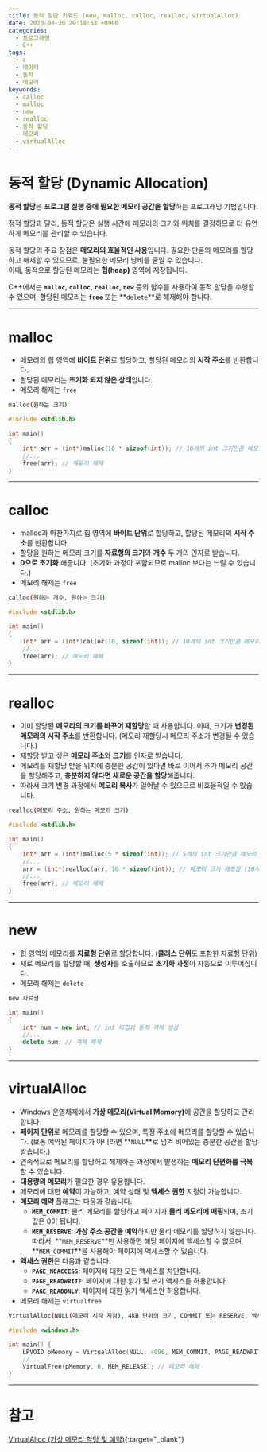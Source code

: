 ```yaml
---
title: 동적 할당 키워드 (new, malloc, calloc, realloc, virtualAlloc)
date: 2023-08-30 20:18:53 +0900
categories:
  - 프로그래밍
  - C++
tags:
  - c
  - 데이터
  - 동적
  - 메모리
keywords:
  - calloc
  - malloc
  - new
  - realloc
  - 동적 할당
  - 메모리
  - virtualAlloc
---
```


# **동적 할당 (Dynamic Allocation)**

<span class="keyword">**동적 할당**</span>은 <span class="font_highlight">**프로그램 실행 중에 필요한 메모리 공간을 할당**</span>하는 프로그래밍 기법입니다.

정적 할당과 달리, 동적 할당은 실행 시간에 메모리의 크기와 위치를 결정하므로 더 유연하게 메모리를 관리할 수 있습니다.

동적 할당의 주요 장점은 **메모리의 효율적인 사용**입니다.
필요한 만큼의 메모리를 할당하고 해제할 수 있으므로, 불필요한 메모리 낭비를 줄일 수 있습니다. <br> 이때, 동적으로 할당된 메모리는 <span class="keyword">**힙(heap)**</span> 영역에 저장됩니다.

C++에서는 **`malloc`**, **`calloc`**, **`realloc`**, **`new`** 등의 함수를 사용하여 동적 할당을 수행할 수 있으며, 할당된 메모리는 **`free`** 또는 **`delete`**로 해제해야 합니다.

---

# malloc

- 메모리의 힙 영역에 **바이트 단위**로 할당하고, 할당된 메모리의 **시작 주소**를 반환합니다.
- 할당된 메모리는 **초기화 되지 않은 상태**입니다.
- 메모리 해제는 `free`

```bash
malloc(원하는 크기)
```

```cpp
#include <stdlib.h>

int main() 
{
    int* arr = (int*)malloc(10 * sizeof(int)); // 10개의 int 크기만큼 메모리 할당
    //...
    free(arr); // 메모리 해제
}
```

---

# calloc

- malloc과 마찬가지로 힙 영역에 **바이트 단위**로 할당하고, 할당된 메모리의 **시작 주소**를 반환합니다.
- 할당을 원하는 메모리 크기를 **자료형의 크기**와 **개수** 두 개의 인자로 받습니다.
- **0으로 초기화** 해줍니다. (초기화 과정이 포함되므로 malloc 보다는 느릴 수 있습니다.)
- 메모리 해제는 `free`

```bash
calloc(원하는 개수, 원하는 크기)
```

```cpp
#include <stdlib.h>

int main() 
{
    int* arr = (int*)calloc(10, sizeof(int)); // 10개의 int 크기만큼 메모리 할당
    //...
    free(arr); // 메모리 해제
}
```

---

# realloc

- 이미 할당된 **메모리의 크기를 바꾸어 재할당**할 때 사용합니다. 이때, 크기가 **변경된 메모리의 시작 주소**를 반환합니다. (메모리 재할당시 메모리 주소가 변경될 수 있습니다.)
- 재할당 받고 싶은 **메모리 주소**와 **크기**를 인자로 받습니다.
- 메모리를 재할당 받을 위치에 충분한 공간이 있다면 바로 이어서 추가 메모리 공간을 할당해주고, **충분하지 않다면 새로운 공간을 할당**해줍니다.
- 따라서 크기 변경 과정에서 **메모리 복사**가 일어날 수 있으므로 비효율적일 수 있습니다.

```bash
realloc(메모리 주소, 원하는 메모리 크기)
```

```cpp
#include <stdlib.h>

int main() 
{
    int* arr = (int*)malloc(5 * sizeof(int)); // 5개의 int 크기만큼 메모리 할당
    //...
    arr = (int*)realloc(arr, 10 * sizeof(int)); // 메모리 크기 재조정 (10개의 int 크기로 확장)
    //...
    free(arr); // 메모리 해제
}
```

---

# new

- 힙 영역의 메모리를 **자료형 단위**로 할당합니다. (**클래스 단위**도 포함한 자료형 단위)
- 새로 메모리를 할당할 때, **생성자**를 호출하므로 **초기화 과정**이 자동으로 이루어집니다.
- 메모리 해제는 `delete`

```bash
new 자료형
```

```cpp
int main()
{
    int* num = new int; // int 타입의 동적 객체 생성
    //...
    delete num; // 객체 해제
}
```

---

# virtualAlloc

- Windows 운영체제에서 <span class="keyword">**가상 메모리(Virtual Memory)**</span>에 공간을 할당하고 관리합니다.
- **페이지 단위**로 메모리를 할당할 수 있으며, 특정 주소에 메모리를 할당할 수 있습니다.
(보통 예약된 페이지가 아니라면 **`NULL`**로 넘겨 비어있는 충분한 공간을 할당 받습니다.)
- 연속적으로 메모리를 할당하고 해제하는 과정에서 발생하는 **<span class="important">메모리 단편화</span>를 극복**할 수 있습니다.
- **대용량의 메모리**가 필요한 경우 유용합니다.
- 메모리에 대한 **예약**이 가능하고, 예약 상태 및 **엑세스 권한** 지정이 가능합니다.
- **메모리 예약** 플래그는 다음과 같습니다.
    - **`MEM_COMMIT`**: 물리 메모리를 할당하고 페이지가 **물리 메모리에 매핑**되며, 초기 값은 0이 됩니다.
    - **`MEM_RESERVE`**: **가상 주소 공간을 예약**하지만 물리 메모리를 할당하지 않습니다. <br> 따라서, **`MEM_RESERVE`**만 사용하면 해당 페이지에 액세스할 수 없으며, **`MEM_COMMIT`**을 사용해야 페이지에 액세스할 수 있습니다.
- **엑세스 권한**은 다음과 같습니다.
    - **`PAGE_NOACCESS`**: 페이지에 대한 모든 액세스를 차단합니다.
    - **`PAGE_READWRITE`**: 페이지에 대한 읽기 및 쓰기 액세스를 허용합니다.
    - **`PAGE_READONLY`**: 페이지에 대한 읽기 액세스만 허용합니다.
- 메모리 해제는 `virtualfree`

```bash
VirtualAlloc(NULL(메모리 시작 지점), 4KB 단위의 크기, COMMIT 또는 RESERVE, 엑세스 권한)
```

```cpp
#include <windows.h>

int main() {
    LPVOID pMemory = VirtualAlloc(NULL, 4096, MEM_COMMIT, PAGE_READWRITE); // 4096 바이트 크기의 가상 메모리 할당
    //...
    VirtualFree(pMemory, 0, MEM_RELEASE); // 메모리 해제
}
```

---

# 참고

[VirtualAlloc (가상 메모리 할당 및 예약)](/posts/virtualalloc-%EA%B0%80%EC%83%81-%EB%A9%94%EB%AA%A8%EB%A6%AC-%ED%95%A0%EB%8B%B9-%EB%B0%8F-%EC%98%88%EC%95%BD/){:target="_blank"}